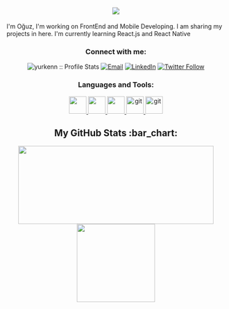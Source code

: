 <h1 align="center">
  <a href="https://git.io/typing-svg">
    <img src="https://readme-typing-svg.herokuapp.com/?lines=Hello!+👋;I+am+Oğuz+Yürken&center=true&size=25">
  </a>
</h1>

I'm Oğuz, I'm working on FrontEnd and Mobile Developing. I am sharing my projects in here. I'm currently learning React.js and React Native

<h3 align="center">Connect with me:</h3>

<p align="center">
<img src="https://komarev.com/ghpvc/?username=yurkenn&color=green" alt="yurkenn :: Profile Stats"></a>
<a href="mailto:oguz.yurken@gmail.com"><img alt="Email" src="https://img.shields.io/badge/Email-oguz.yurken@gmail.com-blue?style=flat&logo=gmail"></a>
<a href="https://www.linkedin.com/in/oğuzyürken/" target="_blank"><img alt="LinkedIn" src="https://img.shields.io/badge/LinkedIn-@oğuzyürken-blue?style=flat&logo=linkedin"></a>
<a href="https://twitter.com/yurkenowl"><img alt="Twitter Follow" src="https://img.shields.io/twitter/follow/yurkenowl?style=social"></a>


</p>

<h3 align="center">Languages and Tools:</h3>
<p align="center"> 
<a href="https://www.javascript.com/"> <img src="https://img.icons8.com/color/48/000000/javascript--v1.png" width="40" height="40"/> </a>
<a href="https://css-tricks.com/">  <img src="https://img.icons8.com/external-flat-juicy-fish/60/000000/external-css-coding-and-development-flat-flat-juicy-fish-2.png" width="40" height="40"/> </a>
<a href="https://tr.reactjs.org/" target="_blank"> <img src="https://img.icons8.com/plasticine/100/000000/react.png" width="40" height="40" /> </a> 
<a href="https://redux.js.org/" target="_blank"> <img src="https://img.icons8.com/color/48/000000/redux.png" alt="git" width="40" height="40"/> </a>
  <a href="https://git-scm.com/" target="_blank"> <img src="https://www.vectorlogo.zone/logos/git-scm/git-scm-icon.svg" alt="git" width="40" height="40"/> </a>
</p>


<h2 align="center">My GitHub Stats :bar_chart:</h2>
<p align="center">
  <img src="https://github-readme-stats.vercel.app/api?username=yurkenn&show_icons=true&theme=tokyonight" width="450" height="180">
  <img src="https://github-readme-stats.vercel.app/api/top-langs/?username=yurkenn&layout=compact&theme=tokyonight" height="180">
  
</p>
